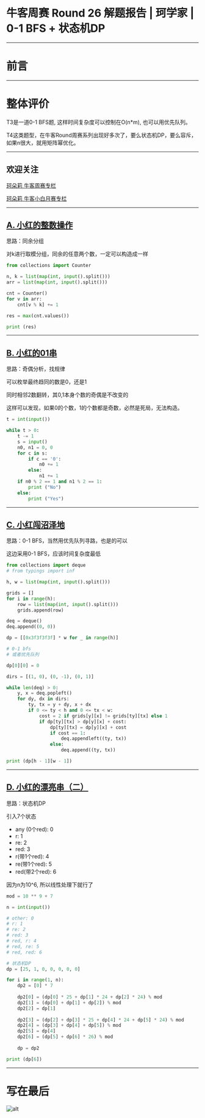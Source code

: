 
# 牛客周赛 Round 26 解题报告 | 珂学家 | 0-1 BFS + 状态机DP


---

# 前言

---

# 整体评价

T3是一道0-1 BFS题, 这样时间复杂度可以控制在O(n*m), 也可以用优先队列。

T4这类题型，在牛客Round周赛系列出现好多次了，要么状态机DP，要么容斥，如果n很大，就用矩阵幂优化。

---

## 欢迎关注

[珂朵莉 牛客周赛专栏](https://www.nowcoder.com/issue/tutorial?zhuanlanId=09oWoj)

[珂朵莉 牛客小白月赛专栏](https://www.nowcoder.com/issue/tutorial?zhuanlanId=0pyBbm)

---

## [A. 小红的整数操作](https://ac.nowcoder.com/acm/contest/72779/A)

思路：同余分组

对k进行取模分组，同余的任意两个数，一定可以构造成一样

```python []
from collections import Counter

n, k = list(map(int, input().split()))
arr = list(map(int, input().split()))

cnt = Counter()
for v in arr:
    cnt[v % k] += 1

res = max(cnt.values())

print (res)
```
---

## [B. 小红的01串](https://ac.nowcoder.com/acm/contest/72779/B)

思路：奇偶分析，找规律

可以枚举最终趋同的数是0，还是1

同时相邻2数翻转，其0,1本身个数的奇偶是不改变的

这样可以发现，如果0的个数，1的个数都是奇数，必然是死局，无法构造。

```python []
t = int(input())

while t > 0:
    t -= 1
    s = input()
    n0, n1 = 0, 0
    for c in s:
        if c == '0':
            n0 += 1
        else:
            n1 += 1
    if n0 % 2 == 1 and n1 % 2 == 1:
        print ("No")
    else:
        print ("Yes")
```

---
## [C. 小红闯沼泽地](https://ac.nowcoder.com/acm/contest/72779/C)

思路：0-1 BFS，当然用优先队列寻路，也是的可以

这边采用0-1 BFS，应该时间复杂度最低

```python []
from collections import deque
# from typings import inf

h, w = list(map(int, input().split()))

grids = []
for i in range(h):
    row = list(map(int, input().split()))
    grids.append(row)

deq = deque()
deq.append((0, 0))

dp = [[0x3f3f3f3f] * w for _ in range(h)]

# 0-1 bfs
# 或者优先队列

dp[0][0] = 0

dirs = [(1, 0), (0, -1), (0, 1)]

while len(deq) > 0:
    y, x = deq.popleft()
    for dy, dx in dirs:
        ty, tx = y + dy, x + dx
        if 0 <= ty < h and 0 <= tx < w:
            cost = 2 if grids[y][x] != grids[ty][tx] else 1
            if dp[ty][tx] > dp[y][x] + cost:
                dp[ty][tx] = dp[y][x] + cost
                if cost == 1:
                    deq.appendleft((ty, tx))
                else:
                    deq.append((ty, tx))

print (dp[h - 1][w - 1])
```

---
## [D. 小红的漂亮串（二）](https://ac.nowcoder.com/acm/contest/72779/D)

思路：状态机DP

引入7个状态

- any (0个red): 0
- r: 1
- re: 2
- red: 3
- r(带1个red): 4
- re(带1个red): 5
- red(带2个red): 6

因为n为10^6, 所以线性处理下就行了

```python []
mod = 10 ** 9 + 7

n = int(input())

# other: 0
# r: 1
# re: 2
# red: 3
# red, r: 4
# red, re: 5
# red, red: 6

# 状态机DP
dp = [25, 1, 0, 0, 0, 0, 0]

for i in range(1, n):
    dp2 = [0] * 7
    
    dp2[0] = (dp[0] * 25 + dp[1] * 24 + dp[2] * 24) % mod
    dp2[1] = (dp[0] + dp[1] + dp[2]) % mod
    dp2[2] = dp[1]
    
    dp2[3] = (dp[2] + dp[3] * 25 + dp[4] * 24 + dp[5] * 24) % mod
    dp2[4] = (dp[3] + dp[4] + dp[5]) % mod
    dp2[5] = dp[4]
    dp2[6] = (dp[5] + dp[6] * 26) % mod
    
    dp = dp2

print (dp[6])
```

---
# 写在最后

![alt](https://uploadfiles.nowcoder.com/images/20240101/446702330_1704106502167/D2B5CA33BD970F64A6301FA75AE2EB22)




